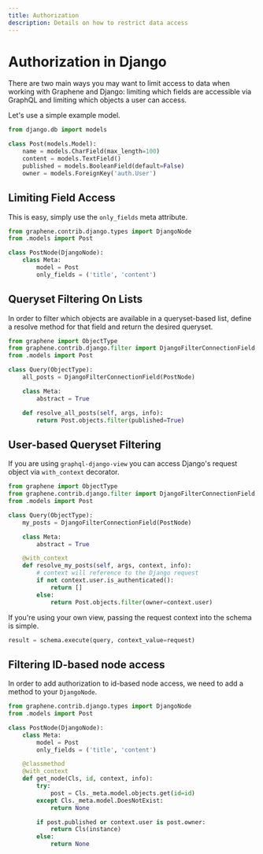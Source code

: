 ```yaml
---
title: Authorization
description: Details on how to restrict data access
---
```


# Authorization in Django

There are two main ways you may want to limit access to data when working
with Graphene and Django: limiting which fields are accessible via GraphQL
and limiting which objects a user can access.

Let's use a simple example model.

```python
from django.db import models

class Post(models.Model):
    name = models.CharField(max_length=100)
    content = models.TextField()
    published = models.BooleanField(default=False)
    owner = models.ForeignKey('auth.User')
```

## Limiting Field Access

This is easy, simply use the `only_fields` meta attribute.

```python
from graphene.contrib.django.types import DjangoNode
from .models import Post

class PostNode(DjangoNode):
    class Meta:
        model = Post
        only_fields = ('title', 'content')
```

## Queryset Filtering On Lists

In order to filter which objects are available in a queryset-based list,
define a resolve method for that field and return the desired queryset.

```python
from graphene import ObjectType
from graphene.contrib.django.filter import DjangoFilterConnectionField
from .models import Post

class Query(ObjectType):
    all_posts = DjangoFilterConnectionField(PostNode)

    class Meta:
        abstract = True

    def resolve_all_posts(self, args, info):
        return Post.objects.filter(published=True)
```

## User-based Queryset Filtering

If you are using `graphql-django-view` you can access Django's request object
via `with_context` decorator.

```python
from graphene import ObjectType
from graphene.contrib.django.filter import DjangoFilterConnectionField
from .models import Post

class Query(ObjectType):
    my_posts = DjangoFilterConnectionField(PostNode)

    class Meta:
        abstract = True

    @with_context
    def resolve_my_posts(self, args, context, info):
        # context will reference to the Django request
        if not context.user.is_authenticated():
            return []
        else:
            return Post.objects.filter(owner=context.user)
```

If you're using your own view, passing the request context into the schema is
simple.

```python
result = schema.execute(query, context_value=request)
```

## Filtering ID-based node access

In order to add authorization to id-based node access, we need to add a method
to your `DjangoNode`.

```python
from graphene.contrib.django.types import DjangoNode
from .models import Post

class PostNode(DjangoNode):
    class Meta:
        model = Post
        only_fields = ('title', 'content')

    @classmethod
    @with_context
    def get_node(Cls, id, context, info):
        try:
            post = Cls._meta.model.objects.get(id=id)
        except Cls._meta.model.DoesNotExist:
            return None

        if post.published or context.user is post.owner:
            return Cls(instance)
        else:
            return None
```
